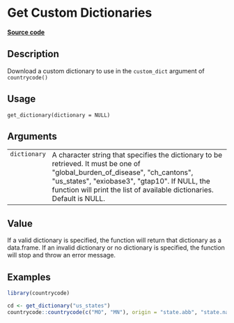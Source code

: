 

# Get Custom Dictionaries

[**Source code**](https://github.com/vincentarelbundock/countrycode/tree/main/R/get_dictionary.R#L19)

## Description

Download a custom dictionary to use in the <code>custom_dict</code>
argument of <code>countrycode()</code>

## Usage

<pre><code class='language-R'>get_dictionary(dictionary = NULL)
</code></pre>

## Arguments

<table>
<tr>
<td style="white-space: nowrap; font-family: monospace; vertical-align: top">
<code id="get_dictionary_:_dictionary">dictionary</code>
</td>
<td>
A character string that specifies the dictionary to be retrieved. It
must be one of "global_burden_of_disease", "ch_cantons", "us_states",
"exiobase3", "gtap10". If NULL, the function will print the list of
available dictionaries. Default is NULL.
</td>
</tr>
</table>

## Value

If a valid dictionary is specified, the function will return that
dictionary as a data.frame. If an invalid dictionary or no dictionary is
specified, the function will stop and throw an error message.

## Examples

``` r
library(countrycode)

cd <- get_dictionary("us_states")
countrycode::countrycode(c("MO", "MN"), origin = "state.abb", "state.name", custom_dict = cd)
```
